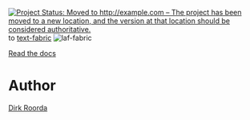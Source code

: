 [![Project Status: Moved to http://example.com – The project has been moved to a new location, and the version at that location should be considered authoritative.](https://www.repostatus.org/badges/latest/moved.svg)](https://www.repostatus.org/#moved) to [text-fabric](https://github.com/annotation/text-fabric)
![laf-fabric](https://raw.github.com/Dans-labs/laf-fabric/master/docs/files/logo.png)

[Read the docs](http://laf-fabric.readthedocs.org/en/latest/)

# Author

[Dirk Roorda](https://github.com/dirkroorda)

